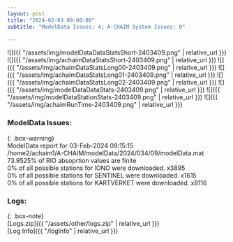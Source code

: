 ```yaml
---
layout: post
title: "2024-02-03 09:00:00"
subtitle: "ModelData Issues: 4; A-CHAIM System Issues: 0"

---
```


![]({{ "/assets/img/modelDataDataStatsShort-2403409.png" | relative_url }})
![]({{ "/assets/img/achaimDataStatsShort-2403409.png" | relative_url }})
![]({{ "/assets/img/achaimDataStatsLong00-2403409.png" | relative_url }})
![]({{ "/assets/img/achaimDataStatsLong01-2403409.png" | relative_url }})
![]({{ "/assets/img/achaimDataStatsLong02-2403409.png" | relative_url }})
![]({{ "/assets/img/modelDataDataStats-2403409.png" | relative_url }})
![]({{ "/assets/img/modelDataStationStats-2403409.png" | relative_url }})
![]({{ "/assets/img/achaimRunTime-2403409.png" | relative_url }})


### ModelData Issues:  
  
{: .box-warning}  
 ModelData report for 03-Feb-2024 09:15:15   
 /home2/achaim1/A-CHAIM/modelData/2024/034/09/modelData.mat   
 73.9525% of RIO absoprtion values are finite   
 0% of all possible stations for IONO were downloaded. x3895   
 0% of all possible stations for SENTINEL were downloaded. x1615   
 0% of all possible stations for KARTVERKET were downloaded. x8116   
  


### Logs:  
  
{: .box-note}  
[Logs.zip]({{ "/assets/other/logs.zip" | relative_url }})  
[Log Info]({{ "/logInfo" | relative_url }})  
